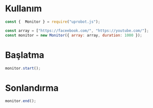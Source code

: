 # Kullanım

```js
const {  Monitor } = require("uprobot.js");

const array = ["https://faceebook.com/", "https://youtube.com/"];
const monitor = new Monitor({ array: array, duration: 1000 });
```
# Başlatma

```js
monitor.start();
```

# Sonlandırma 

```js
monitor.end();
```